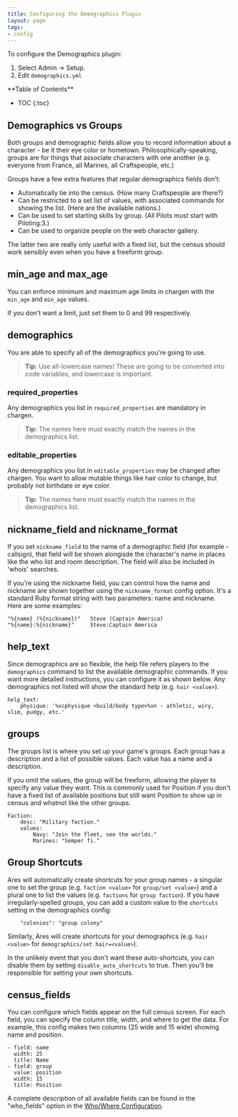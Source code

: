 ```yaml
---
title: Configuring the Demographics Plugin
layout: page
tags:
- config
---
```


To configure the Demographics plugin:

1. Select Admin -> Setup.
2. Edit `demographics.yml`

<div id="inline_toc" markdown="1">
**Table of Contents**

* TOC
{:toc}
</div>

## Demographics vs Groups

Both groups and demographic fields allow you to record information about a character - be it their eye color or hometown. Philosophically-speaking, groups are for things that associate characters with one another (e.g. everyone from France, all Marines, all Craftspeople, etc.)

Groups have a few extra features that regular demographics fields don’t:

* Automatically tie into the census. (How many Craftspeople are there?)
* Can be restricted to a set list of values, with associated commands for showing the list. (Here are the available nations.)
* Can be used to set starting skills by group. (All Pilots must start with Piloting:3.)
* Can be used to organize people on the web character gallery.

The latter two are really only useful with a fixed list, but the census should work sensibly even when you have a freeform group.

## min_age and max_age

You can enforce minimum and maximum age limits in chargen with the `min_age` and `min_age` values.

If you don't want a limit, just set them to 0 and 99 respectively.

## demographics

You are able to specify all of the demographics you're going to use.  

> <i class="fa fa-info-circle"></i> **Tip:** Use all-lowercase names!  These are going to be converted into code variables, and lowercase is important.
 
### required_properties

Any demographics you list in `required_properties` are mandatory in chargen.  

> <i class="fa fa-info-circle"></i> **Tip:** The names here must exactly match the names in the demographics list.

### editable_properties

Any demographics you list in `editable_properties` may be changed after chargen.  You want to allow mutable things like hair color to change, but probably not birthdate or eye color.

> <i class="fa fa-info-circle"></i> **Tip:** The names here must exactly match the names in the demographics list.

## nickname_field and nickname_format

If you set `nickname_field` to the name of a demographic field (for example - callsign), that field will be shown alongisde the character's name in places like the who list and room description.  The field will also be included in 'whois' searches.

If you're using the nickname field, you can control how the name and nickname are shown together using the `nickname_format` config option.  It's a standard Ruby format string with two parameters: name and nickname.  Here are some examples:

    "%{name} (%{nickname})"   Steve (Captain America)
    "%{name}:%{nickname}"     Steve:Captain America

## help_text

Since demographics are so flexible, the help file refers players to the `demographics` command to list the available demographic commands.  If you want more detailed instructions, you can configure it as shown below.  Any demographics not listed will show the standard help (e.g. `hair <value>`).

    help_text:
        physique: '%xcphysique <build/body type>%xn - athletic, wiry, slim, pudgy, etc.'

## groups

The groups list is where you set up your game's groups.  Each group has a description and a list of possible values.  Each value has a name and a description.

If you omit the values, the group will be freeform, allowing the player to specify any value they want.  This is commonly used for Position if you don't have a fixed list of available positions but still want Position to show up in census and whatnot like the other groups.

    Faction:
        desc: "Military faction."
        values:
            Navy: "Join the fleet, see the worlds."
            Marines: "Semper fi."

## Group Shortcuts

Ares will automatically create shortcuts for your group names - a singular one to set the group (e.g. `faction <value>` for `group/set <value>`) and a plural one to list the values (e.g. `factions` for `group faction`).  If you have irregularly-spelled groups, you can add a custom value to the `shortcuts` setting in the demographics config:

        "colonies": "group colony"

Similarly, Ares will create shortcuts for your demographics (e.g. `hair <value>` for `demographics/set hair=<value>`).

In the unlikely event that you don't want these auto-shortcuts, you can disable them by setting `disable_auto_shortcuts` to true.  Then you'll be responsible for setting your own shortcuts.  

## census_fields

You can configure which fields appear on the full census screen.  For each field, you can specify the column title, width, and where to get the data.  For example, this config makes two columns (25 wide and 15 wide) showing name and position.

    - field: name
      width: 25
      title: Name
    - field: group
      value: position
      width: 15
      title: Position

A complete description of all available fields can be found in the "who_fields" option in the [Who/Where Configuration](/tutorials/config/who).